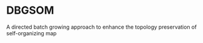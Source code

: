 # DBGSOM
A directed batch growing approach to enhance the topology preservation of self-organizing map
